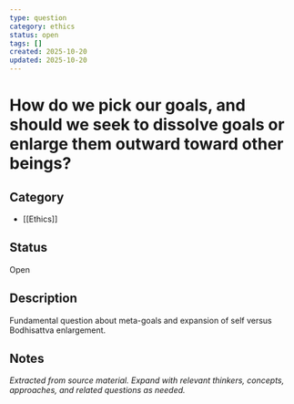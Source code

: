 ```yaml
---
type: question
category: ethics
status: open
tags: []
created: 2025-10-20
updated: 2025-10-20
---
```


# How do we pick our goals, and should we seek to dissolve goals or enlarge them outward toward other beings?

## Category

- [[Ethics]]

## Status

Open

## Description

Fundamental question about meta-goals and expansion of self versus Bodhisattva enlargement.

## Notes

*Extracted from source material. Expand with relevant thinkers, concepts, approaches, and related questions as needed.*
